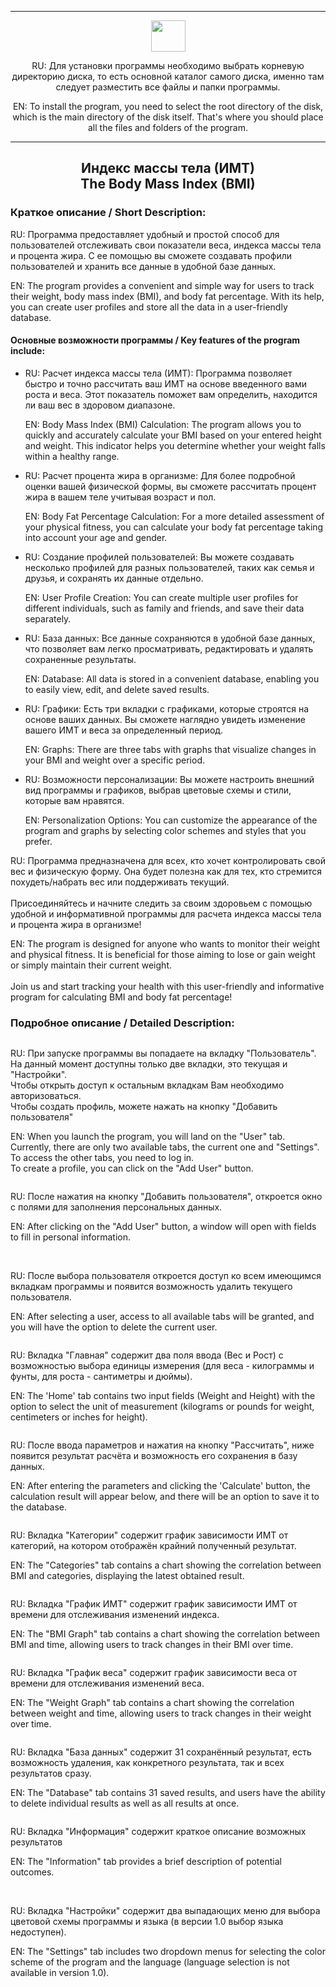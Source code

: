 <div id="header">
    <img src="https://github.com/AntsiferovPeter/AntsiferovPeter/blob/main/Images/Header.png" alt=""/>
</div>

___
<div id="setup_info" align="center">
    <img src="https://github.com/AntsiferovPeter/BMI/blob/main/Images/Attention.png" width=55 height=50 alt=""/>
    <p>RU: Для установки программы необходимо выбрать корневую директорию диска, то есть основной каталог самого диска, именно там следует разместить все файлы и папки программы.</p>
    <p>EN: To install the program, you need to select the root directory of the disk, which is the main directory of the disk itself. That's where you should place all the files and folders of the program.</p>
</div>

___
<div id="description">
    <h2 align="center">Индекс массы тела (ИМТ)<br>The Body Mass Index (BMI)</h2>
    <h3>Краткое описание / Short Description:</h3>
    <p>RU: Программа предоставляет удобный и простой способ для пользователей отслеживать свои показатели веса, индекса массы тела и процента жира. С ее помощью вы сможете создавать профили 
пользователей и хранить все данные в удобной базе данных.</p>
    <p>EN: The program provides a convenient and simple way for users to track their weight, body mass index (BMI), and body fat percentage.
       With its help, you can create user profiles and store all the data in a user-friendly database.</p>
    <h4>Основные возможности программы / Key features of the program include:</h4>
    <ul>
        <li>
            <p>
                RU: Расчет индекса массы тела (ИМТ): Программа позволяет быстро и точно рассчитать ваш ИМТ на основе введенного вами роста и веса. Этот показатель поможет вам определить, находится ли ваш вес в здоровом диапазоне.
            </p>
            <p>
                EN: Body Mass Index (BMI) Calculation: The program allows you to quickly and accurately calculate your BMI based on your entered height and weight. This indicator helps you determine whether your weight falls within a healthy range.
            </p>
        </li>
        <li>
            <p>
                RU: Расчет процента жира в организме: Для более подробной оценки вашей физической формы, вы сможете рассчитать процент жира в вашем теле учитывая возраст и пол.
            </p>
            <p>
                EN: Body Fat Percentage Calculation: For a more detailed assessment of your physical fitness, you can calculate your body fat percentage taking into account your age and gender.
            </p>
        </li>
        <li>
            <p>
                RU: Создание профилей пользователей: Вы можете создавать несколько профилей для разных пользователей, таких как семья и друзья, и сохранять их данные отдельно.
            </p>
            <p>
                EN: User Profile Creation: You can create multiple user profiles for different individuals, such as family and friends, and save their data separately.
            </p>
        </li>
        <li>
            <p>
                RU: База данных: Все данные сохраняются в удобной базе данных, что позволяет вам легко просматривать, редактировать и удалять сохраненные результаты.
            </p>
            <p>
                EN: Database: All data is stored in a convenient database, enabling you to easily view, edit, and delete saved results.
            </p>
        </li>
        <li>
            <p>
                RU: Графики: Есть три вкладки с графиками, которые строятся на основе ваших данных. Вы сможете наглядно увидеть изменение вашего ИМТ и веса за определенный период.
            </p>
            <p>
                EN: Graphs: There are three tabs with graphs that visualize changes in your BMI and weight over a specific period.
            </p>
        </li>
        <li>
            <p>
                RU: Возможности персонализации: Вы можете настроить внешний вид программы и графиков, выбрав цветовые схемы и стили, которые вам нравятся.
            </p>
            <p>
                EN: Personalization Options: You can customize the appearance of the program and graphs by selecting color schemes and styles that you prefer.
            </p>
        </li>
    </ul>
    <p>RU: Программа предназначена для всех, кто хочет контролировать свой вес и физическую форму. Она будет полезна как для тех, кто стремится похудеть/набрать вес или поддерживать текущий.<br><br>
           Присоединяйтесь и начните следить за своим здоровьем с помощью удобной и информативной программы для расчета индекса массы тела и процента жира в организме!</p>
    <p>EN: The program is designed for anyone who wants to monitor their weight and physical fitness. It is beneficial for those aiming to lose or gain weight or simply maintain their current weight.<br><br>
           Join us and start tracking your health with this user-friendly and informative program for calculating BMI and body fat percentage!</p>
    <h3>Подробное описание / Detailed Description:</h3>
    <img src="https://github.com/AntsiferovPeter/BMI/blob/main/Images/Start.png" align="center" alt=""/>
    <p>RU: При запуске программы вы попадаете на вкладку "Пользователь". <br>
           На данный момент доступны только две вкладки, это текущая и "Настройки". <br>
           Чтобы открыть доступ к остальным вкладкам Вам необходимо авторизоваться. <br>
           Чтобы создать профиль, можете нажать на кнопку "Добавить пользователя"
    </p>
    <p>EN: When you launch the program, you will land on the "User" tab. <br>
           Currently, there are only two available tabs, the current one and "Settings". <br>
           To access the other tabs, you need to log in. <br>
           To create a profile, you can click on the "Add User" button.
    </p>
    <img src="https://github.com/AntsiferovPeter/BMI/blob/main/Images/Add_User.png" align="center" alt=""/>
    <p>RU: После нажатия на кнопку "Добавить пользователя", откроется окно с полями для заполнения персональных данных.</p>
    <p>EN: After clicking on the "Add User" button, a window will open with fields to fill in personal information.</p>
    <img src="https://github.com/AntsiferovPeter/BMI/blob/main/Images/Select_User.png" align="center" alt=""/>
    <br><br>
    <img src="https://github.com/AntsiferovPeter/BMI/blob/main/Images/Delete_User.png" align="center" alt=""/>
    <p>RU: После выбора пользователя откроется доступ ко всем имеющимся вкладкам программы и появится возможность удалить текущего пользователя.</p>
    <p>EN: After selecting a user, access to all available tabs will be granted, and you will have the option to delete the current user.</p>
    <img src="https://github.com/AntsiferovPeter/BMI/blob/main/Images/Main.png" align="center" alt=""/>
    <p>RU: Вкладка "Главная" содержит два поля ввода (Вес и Рост) с возможностью выбора единицы измерения (для веса - килограммы и фунты, для роста - сантиметры и дюймы).</p>
    <p>EN: The 'Home' tab contains two input fields (Weight and Height) with the option to select the unit of measurement (kilograms or pounds for weight, centimeters or inches for height).</p>
    <img src="https://github.com/AntsiferovPeter/BMI/blob/main/Images/Result.png" align="center" alt=""/>
    <p>RU: После ввода параметров и нажатия на кнопку "Рассчитать", ниже появится результат расчёта и возможность его сохранения в базу данных.</p>
    <p>EN: After entering the parameters and clicking the 'Calculate' button, the calculation result will appear below, and there will be an option to save it to the database.</p>
    <img src="https://github.com/AntsiferovPeter/BMI/blob/main/Images/Categories.png" align="center" alt=""/>
    <p>RU: Вкладка "Категории" содержит график зависимости ИМТ от категорий, на котором отображён крайний полученный результат.</p>
    <p>EN: The "Categories" tab contains a chart showing the correlation between BMI and categories, displaying the latest obtained result.</p>
    <img src="https://github.com/AntsiferovPeter/BMI/blob/main/Images/BMI.png" align="center" alt=""/>
    <p>RU: Вкладка "График ИМТ" содержит график зависимости ИМТ от времени для отслеживания изменений индекса.</p>
    <p>EN: The "BMI Graph" tab contains a chart showing the correlation between BMI and time, allowing users to track changes in their BMI over time.</p>
    <img src="https://github.com/AntsiferovPeter/BMI/blob/main/Images/Weight.png" align="center" alt=""/>
    <p>RU: Вкладка "График веса" содержит график зависимости веса от времени для отслеживания изменений веса.</p>
    <p>EN: The "Weight Graph" tab contains a chart showing the correlation between weight and time, allowing users to track changes in their weight over time.</p>
    <img src="https://github.com/AntsiferovPeter/BMI/blob/main/Images/DataBase.png" align="center" alt=""/>
    <p>RU: Вкладка "База данных" содержит 31 сохранённый результат, есть возможность удаления, как конкретного результата, так и всех результатов сразу.</p>
    <p>EN: The "Database" tab contains 31 saved results, and users have the ability to delete individual results as well as all results at once.</p>
    <img src="https://github.com/AntsiferovPeter/BMI/blob/main/Images/Information.png" align="center" alt=""/>
    <p>RU: Вкладка "Информация" содержит краткое описание возможных результатов</p>
    <p>EN: The "Information" tab provides a brief description of potential outcomes.</p>
    <img src="https://github.com/AntsiferovPeter/BMI/blob/main/Images/Settings.png" align="center" alt=""/>
    <br><br>
    <img src="https://github.com/AntsiferovPeter/BMI/blob/main/Images/Light.png" align="center" alt=""/>
    <p>RU: Вкладка "Настройки" содержит два выпадающих меню для выбора цветовой схемы программы и языка (в версии 1.0 выбор языка недоступен).</p>
    <p>EN: The "Settings" tab includes two dropdown menus for selecting the color scheme of the program and the language (language selection is not available in version 1.0).</p>
</div>
